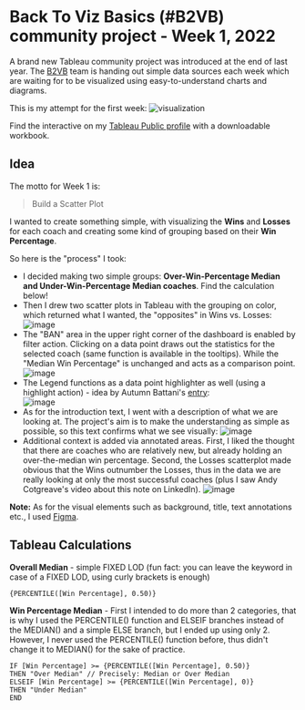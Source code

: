 # Back To Viz Basics (#B2VB) community project - Week 1, 2022

A brand new Tableau community project was introduced at the end of last year.
The [B2VB](https://www.thetableaustudentguide.com/vizbasics) team is handing out simple data sources each week which are waiting for to be visualized using easy-to-understand charts and diagrams.

This is my attempt for the first week:
![visualization](https://user-images.githubusercontent.com/96722899/148657605-f5f37484-ee03-4c5a-a965-b5132e6afaa1.png)


Find the interactive on my [Tableau Public profile](https://public.tableau.com/app/profile/norbert.borb.s/viz/B2VB_Week1/NCAA?publish=yes) with a downloadable workbook.

## Idea

The motto for Week 1 is:
> Build a Scatter Plot

I wanted to create something simple, with visualizing the **Wins** and **Losses** for each coach and creating some kind of grouping based on their **Win Percentage**.  

So here is the "process" I took:
- I decided making two simple groups: **Over-Win-Percentage Median and Under-Win-Percentage Median coaches**. Find the calculation below!  
- Then I drew two scatter plots in Tableau with the grouping on color, which returned what I wanted, the "opposites" in Wins vs. Losses:  
![image](https://user-images.githubusercontent.com/96722899/148792025-7b8f1a2a-a9c5-49ba-a3d9-883996207c7f.png)
- The "BAN" area in the upper right corner of the dashboard is enabled by filter action. Clicking on a data point draws out the statistics for the selected coach (same function is available in the tooltips). While the "Median Win Percentage" is unchanged and acts as a comparison point.  
![image](https://user-images.githubusercontent.com/96722899/148793745-a7c52753-c532-4de6-b916-a5ca89ac0b09.png)
- The Legend functions as a data point highlighter as well (using a highlight action) - idea by Autumn Battani's [entry](https://public.tableau.com/app/profile/autumnbattani/viz/Back2VizBasicsScatterplot/D1Coaches):  
![image](https://user-images.githubusercontent.com/96722899/148793675-3e5c1810-fe29-4490-b93a-18da41a54a3d.png)
- As for the introduction text, I went with a description of what we are looking at. The project's aim is to make the understanding as simple as possible, so this text confirms what we see visually:
![image](https://user-images.githubusercontent.com/96722899/148792753-68e7a728-5a26-4d73-9f1c-c58eff50aac2.png)
- Additional context is added via annotated areas. First, I liked the thought that there are coaches who are relatively new, but already holding an over-the-median win percentage. Second, the Losses scatterplot made obvious that the Wins outnumber the Losses, thus in the data we are really looking at only the most successful coaches (plus I saw Andy Cotgreave's video about this note on LinkedIn).
![image](https://user-images.githubusercontent.com/96722899/148793604-08814e7d-e2bc-4a5a-b38c-34687a903c7a.png)

**Note:** As for the visual elements such as background, title, text annotations etc., I used [Figma](https://www.figma.com/).

## Tableau Calculations

**Overall Median** - simple FIXED LOD (fun fact: you can leave the keyword in case of a FIXED LOD, using curly brackets is enough)
```
{PERCENTILE([Win Percentage], 0.50)}
```

**Win Percentage Median** - First I intended to do more than 2 categories, that is why I used the PERCENTILE() function and ELSEIF branches instead of the MEDIAN() and a simple ELSE branch, but I ended up using only 2. However, I never used the PERCENTILE() function before, thus didn't change it to MEDIAN() for the sake of practice.
```
IF [Win Percentage] >= {PERCENTILE([Win Percentage], 0.50)}
THEN "Over Median" // Precisely: Median or Over Median
ELSEIF [Win Percentage] >= {PERCENTILE([Win Percentage], 0)}
THEN "Under Median"
END
```

